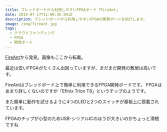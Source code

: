 ```yaml
---
title: ブレッドボードから利用しやすいFPGAボード「FireAnt」
date: 2019-07-17T11:00:35.941Z
description: ブレッドボードから利用しやすいFPGAの開発ボードを紹介します。
image: /img/fireant.jpg
tags:
  - クラウドファンディング
  - FPGA
  - 開発ボード
---
```

[FireAnt](https://www.crowdsupply.com/xips-technology/fireant)から発見。画像もここから転載。

最近は安いFPGAがたくさん出回っていますが、まだまだ開発の敷居は高いです。

FireAntはブレッドボード上で簡単に利用できるFPGA開発ボードです。
FPGAはあまり詳しくないのですが「Efinix Trion T8」というチップのようです。

また簡単に動作を試せるように4つのLEDと2つのスイッチが基板上に搭載されています。

FPGAのチップが小型のためUSB-シリアルICのほうが大きいのがちょっと滑稽ですね

